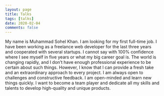 ```yaml
---
layout: page
title: Talks
tags: [talks]
date: 2020-02-04
comments: false
---
```


My name is Muhammad Sohel Khan. I am looking for my first full-time job. I have been working as a freelance web developer for the last three years and cooperated with several startups. I cannot say with 100% confidence where I see myself in five years or what my big career goal is. The world is changing rapidly, and I don’t have enough professional experience to be certain about such things. However, I know that I can provide a fresh take and an extraordinary approach to every project. I am always open to challenges and constructive feedback. I am open-minded and learn new things quickly. I want to become a team player and dedicate all my skills and talents to develop high-quality and unique products.
